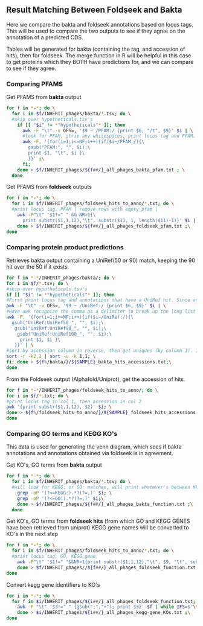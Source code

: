 ## Result Matching Between Foldseek and Bakta
Here we compare the bakta and foldseek annotations based on locus tags. This will be used to compare the two outputs to see if they agree on the annotation of a predicted CDS. 

Tables will be generated for bakta (containing the tag, and accession of hits), then for foldseek.
The merge function in R will be helpful in this case to get proteins which they BOTH have predictions for, and we can compare to see if they agree. 


### Comparing PFAMS
Get PFAMS from **bakta** output 
```bash
for f in *-*; do \
  for i in $f/INHERIT_phages/bakta/*.tsv; do \
  #skip over hypotheticals.tsv's
    if [[ "$i" != *"hypotheticals"* ]]; then
      awk -F "\t" -v OFS=, '$9 ~ /PFAM:/ {print $6, "/t", $9}' $i | \
      #look for PFAM, strip any whitespaces, print locus tag and PFAM.
      awk -F, '{for(i=1;i<=NF;i++){if($i~/PFAM:/){\
        gsub("PFAM:", "", $i);\
        print $1, "\t", $i }\
        }}' ;\
      fi;
    done > $f/INHERIT_phages/${f##/}_all_phages_bakta_pfam.txt ; \
  done 
```

Get PFAMS from **foldseek** outputs
```bash
for f in *-*; do \
  for i in $f/INHERIT_phages/foldseek_hits_to_anno/*.txt; do \
  #print locus tag, PFAM | remove rows with empty pfam | 
    awk -F"\t" '$1!=" " && NR>1{\
      print substr($1,1,12),"\t", substr($11, 1, length($11)-1)}' $i | awk '$2!=""' | sort -u ; \
    done > $f/INHERIT_phages/${f##/}_all_phages_foldseek_pfam.txt ;\
done 
```


### Comparing protein product predictions
Retrieves bakta output containing a UniRef(50 or 90) match, keeping the 90 hit over the 50 if it exists.
```bash
for f in *-*/INHERIT_phages/bakta/; do \
for i in $f/*.tsv; do \
#skip over hypotheticals.tsv's
if [[ "$i" != *"hypotheticals"* ]]; then
#First print locus tag and annotations that have a UniRef hit. Since annotations that we don't need for this are jammed into one column (and separated by "," i.e "KEGG:K07097, SO:0001217, UniRef:UniRef50_A0A7X4AT10, UniRef:UniRef90_A0A6N0ZF79)' change the delimiter to a comma and separate later. 
awk -F "\t" -v OFS=, '$9 ~ /UniRef:/ {print $6, $9}' $i | \
#Have awk recognize the comma as a delimiter to break up the long list of annotations (from the example above) from a single column/cell into individual columns, then print only the whole match (UniRef:) and corresponding locus tag (col 1). Gsub to remove prefixes.
awk -F, '{for(i=1;i<=NF;i++){if($i~/UniRef:/){\
  gsub("UniRef:UniRef50_", "", $i);\
   gsub("UniRef:UniRef90_", "", $i);\
    gsub("UniRef:UniRef100_", "", $i);\
     print $1, $i }\
   }}' | \
#sort by accession column in reverse, then get uniques (by column 1). In this order, uniref 90 hits will be kept instead of 50 if it exists 
sort -r -k2,2 | sort -u -k 1,1; \
fi; done > ${f%/bakta/}/${SAMPLE}_bakta_hits_accessions.txt;\
done
```

From the Foldseek output (Alphafold/Uniprot), get the accession of hits.
```bash
for f in *-*/INHERIT_phages/foldseek_hits_to_anno/; do \
for i in $f/*.txt; do \
#print locus tag in col 1, then accession in col 2
awk '{print substr($1,1,12), $2}' $i; \
done > ${f%/foldseek_hits_to_anno/}/${SAMPLE}_foldseek_hits_accessions.txt;\
done
```

### Comparing GO terms and KEGG KO's
This data is used for generating the venn diagram, which sees if bakta annotations and annotations obtained via foldseek is in agreement.

Get KO's, GO terms from **bakta** output
```bash
for f in *-*; do \
  for i in $f/INHERIT_phages/bakta/*.tsv; do \
  #will look for KEGG: or GO: matches, will print whatever's between KEGG: or GO: and a comma
    grep -oP '(?<=KEGG:).*?(?=,)' $i; \
    grep -oP '(?<=GO:).*?(?=,)' $i;\
    done > $f/INHERIT_phages/${f##/}_all_phages_bakta_function.txt ;\
  done 
```

Get KO's, GO terms from **foldseek hits** (from which GO and KEGG GENES have been retrieved from uniprot)
KEGG gene names will be converted to KO's in the next step
```bash
for f in *-*; do \
  for i in $f/INHERIT_phages/foldseek_hits_to_anno/*.txt; do \
  #print locus tag, GO, KEGG gene
    awk -F"\t" '$1!=" "&&NR>1{print substr($1,1,12),"\t", $9, "\t", substr($10, 1, length($10)-1)}' $i | awk '$2!=""&&$3!=""' | sort -u ; \
    done > $f/INHERIT_phages//${f##/}_all_phages_foldseek_function.txt ;\
done 
```
Convert kegg gene identifiers to KO's
```bash
for i in *-*; do \
  for f in $i/INHERIT_phages/${i##/}_all_phages_foldseek_function.txt; do \
    awk -F "\t" '$3!=" " {gsub(";","+"); print $3}' $f | while IFS=$'\t' read -r x; do curl -s "https://rest.kegg.jp/link/ko/${x## }"; done | sort -u; \
    done > $i/INHERIT_phages/${i##/}_all_phages_kegg-gene_KOs.txt ;\
done
```

